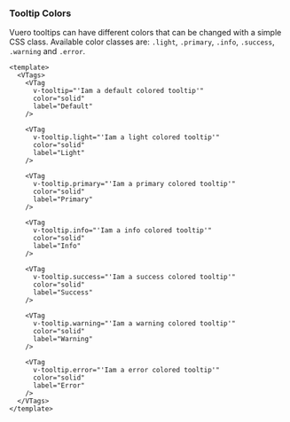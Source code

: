 ### Tooltip Colors

Vuero tooltips can have different colors that can be changed with a simple
CSS class. Available color classes are: `.light`, `.primary`,
`.info`, `.success`, `.warning` and `.error`.

<!--code-->

```vue {4,10,16,22,28,34,40}
<template>
  <VTags>
    <VTag
      v-tooltip="'Iam a default colored tooltip'"
      color="solid"
      label="Default"
    />

    <VTag
      v-tooltip.light="'Iam a light colored tooltip'"
      color="solid"
      label="Light"
    />

    <VTag
      v-tooltip.primary="'Iam a primary colored tooltip'"
      color="solid"
      label="Primary"
    />

    <VTag
      v-tooltip.info="'Iam a info colored tooltip'"
      color="solid"
      label="Info"
    />

    <VTag
      v-tooltip.success="'Iam a success colored tooltip'"
      color="solid"
      label="Success"
    />

    <VTag
      v-tooltip.warning="'Iam a warning colored tooltip'"
      color="solid"
      label="Warning"
    />

    <VTag
      v-tooltip.error="'Iam a error colored tooltip'"
      color="solid"
      label="Error"
    />
  </VTags>
</template>
```

<!--/code-->

<!--Example-->

<VTags>
  <VTag
    v-tooltip="'Iam a default colored tooltip'"
    color="solid"
    label="Default"
  />
  <VTag
    v-tooltip.light="'Iam a light colored tooltip'"
    color="solid"
    label="Light"
  />
  <VTag
    v-tooltip.primary="'Iam a primary colored tooltip'"
    color="solid"
    label="Primary"
  />
  <VTag
    v-tooltip.info="'Iam a info colored tooltip'"
    color="solid"
    label="Info"
  />
  <VTag
    v-tooltip.success="'Iam a success colored tooltip'"
    color="solid"
    label="Success"
  />
  <VTag
    v-tooltip.warning="'Iam a warning colored tooltip'"
    color="solid"
    label="Warning"
  />
  <VTag
    v-tooltip.error="'Iam a error colored tooltip'"
    color="solid"
    label="Error"
  />
</VTags>

<!--/Example-->
